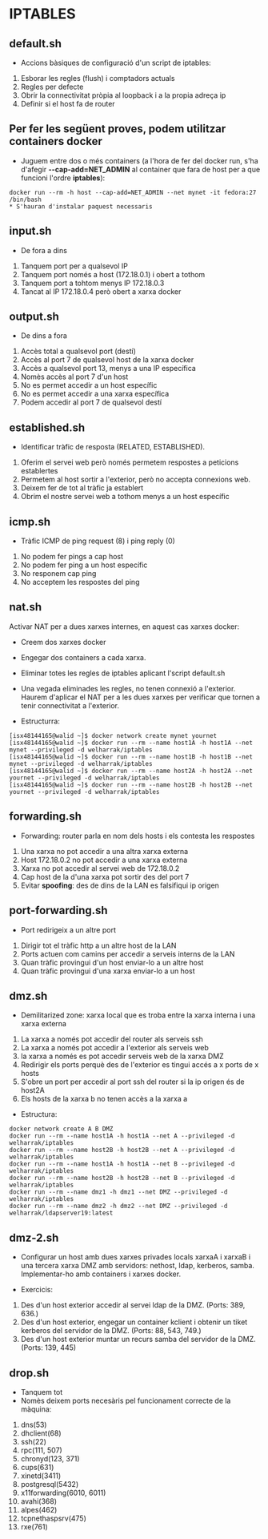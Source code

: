 # IPTABLES
## default.sh
- Accions bàsiques de configuració d'un script de iptables:
1. Esborar les regles (flush) i comptadors actuals
2. Regles per defecte
3. Obrir la connectivitat pròpia al loopback i a la propia adreça ip
4. Definir si el host fa de router

## Per fer les següent proves, podem utilitzar containers docker
- Juguem entre dos o més containers (a l'hora de fer del docker run, s'ha d'afegir **--cap-add=NET_ADMIN** al container que fara de host per a que funcioni l'ordre **iptables**):
```
docker run --rm -h host --cap-add=NET_ADMIN --net mynet -it fedora:27 /bin/bash
* S'hauran d'instalar paquest necessaris
```

## input.sh
- De fora a dins

1. Tanquem port per a qualsevol IP
2. Tanquem port només a host (172.18.0.1) i obert a tothom
3. Tanquem port a tohtom menys IP 172.18.0.3
4. Tancat al IP 172.18.0.4 però obert a xarxa docker

## output.sh
- De dins a fora

1. Accès total a qualsevol port (destí)
2. Accès al port 7 de qualsevol host de la xarxa docker
3. Accès a qualsevol port 13, menys a una IP específica
4. Nomès accès al port 7 d'un host
5. No es permet accedir a un host específic
6. No es permet accedir a una xarxa específica
7. Podem accedir al port 7 de qualsevol destí

## established.sh
- Identificar tràfic de resposta (RELATED, ESTABLISHED).

1. Oferim el servei web però només permetem respostes a peticions establertes
2. Permetem al host sortir a l'exterior, però no accepta connexions web.
3. Deixem fer de tot al tràfic ja establert
4. Obrim el nostre servei web a tothom menys a un host específic

## icmp.sh
- Tràfic ICMP de ping request (8) i ping reply (0)

1. No podem fer pings a cap host
2. No podem fer ping a un host específic
3. No responem cap ping
4. No acceptem les respostes del ping

## nat.sh
Activar NAT per a dues xarxes internes, en aquest cas xarxes docker:
- Creem dos xarxes docker
- Engegar dos containers a cada xarxa.
- Eliminar totes les regles de iptables aplicant l'script default.sh
- Una vegada eliminades les regles, no tenen connexió a l'exterior. Haurem d'aplicar el  NAT per a les dues xarxes per verificar que tornen a tenir connectivitat a l'exterior.

- Estructurra:
```
[isx48144165@walid ~]$ docker network create mynet yournet
[isx48144165@walid ~]$ docker run --rm --name host1A -h host1A --net mynet --privileged -d welharrak/iptables
[isx48144165@walid ~]$ docker run --rm --name host1B -h host1B --net mynet --privileged -d welharrak/iptables
[isx48144165@walid ~]$ docker run --rm --name host2A -h host2A --net yournet --privileged -d welharrak/iptables
[isx48144165@walid ~]$ docker run --rm --name host2B -h host2B --net yournet --privileged -d welharrak/iptables
```

## forwarding.sh
- Forwarding: router parla en nom dels hosts i els contesta les respostes

1. Una xarxa no pot accedir a una altra xarxa externa
2. Host 172.18.0.2 no pot accedir a una xarxa externa
3. Xarxa no pot accedir al servei web de 172.18.0.2
4. Cap host de la d'una xarxa pot sortir des del port 7
5. Evitar **spoofing**: des de dins de la LAN es falsifiqui ip origen

## port-forwarding.sh

- Port redirigeix a un altre port

1. Dirigir tot el tràfic http a un altre host de la LAN
2. Ports actuen com camins per accedir a serveis interns de la LAN
3. Quan tràfic provingui d'un host enviar-lo a un altre host
4. Quan tràfic provingui d'una xarxa enviar-lo a un host

## dmz.sh
- Demilitarized zone: xarxa local que es troba entre la xarxa interna i una xarxa externa

1. La xarxa a només pot accedir del router als serveis ssh
2. La xarxa a només pot accedir a l'exterior als serveis web
3. la xarxa a només es pot accedir serveis web de la xarxa DMZ 
4. Redirigir els ports perquè des de l'exterior es tingui accés a x ports de x hosts
5. S'obre un port per accedir al port ssh del router si la ip origen és de host2A
6. Els hosts de la xarxa b no tenen accès a la xarxa a

- Estructura:
```
docker network create A B DMZ
docker run --rm --name host1A -h host1A --net A --privileged -d welharrak/iptables
docker run --rm --name host2B -h host2B --net A --privileged -d welharrak/iptables
docker run --rm --name host1A -h host1A --net B --privileged -d welharrak/iptables
docker run --rm --name host2B -h host2B --net B --privileged -d welharrak/iptables
docker run --rm --name dmz1 -h dmz1 --net DMZ --privileged -d welharrak/iptables
docker run --rm --name dmz2 -h dmz2 --net DMZ --privileged -d welharrak/ldapserver19:latest
```

## dmz-2.sh
- Configurar un host amb dues xarxes privades locals xarxaA i xarxaB i una tercera xarxa DMZ amb servidors: nethost, ldap, kerberos, samba. Implementar-ho amb containers i xarxes docker.

- Exercicis:
1. Des d'un host exterior accedir al servei ldap de la DMZ. (Ports: 389, 636.)
2. Des d'un host exterior, engegar un container kclient i obtenir un tiket kerberos del servidor de la DMZ. (Ports: 88, 543, 749.)
3. Des d'un host exterior muntar un recurs samba del servidor de la DMZ. (Ports: 139, 445)

## drop.sh
- Tanquem tot
- Nomès deixem ports necesàris pel funcionament correcte de la màquina:
1. dns(53)
2. dhclient(68)
3. ssh(22)
4. rpc(111, 507)
5. chronyd(123, 371)
6. cups(631)
7. xinetd(3411)
8. postgresql(5432)
9. x11forwarding(6010, 6011)
10. avahi(368)
11. alpes(462)
12. tcpnethaspsrv(475)
13. rxe(761)



